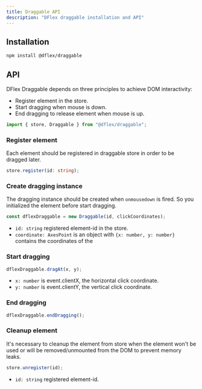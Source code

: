 ```yaml
---
title: Draggable API
description: "DFlex draggable installation and API"
---
```


## Installation

```bash
npm install @dflex/draggable
```

## API

DFlex Draggable depends on three principles to achieve DOM interactivity:

- Register element in the store.
- Start dragging when mouse is down.
- End dragging to release element when mouse is up.

```js
import { store, Draggable } from "@dflex/draggable";
```

### Register element

Each element should be registered in draggable store in order to be dragged later.

```ts
store.register(id: string);
```

### Create dragging instance

The dragging instance should be created when `onmousedown` is fired. So you
initialized the element before start dragging.

```ts
const dflexDraggable = new Draggable(id, clickCoordinates);
```

- `id: string` registered element-id in the store.
- `coordinate: AxesPoint` is an object with `{x: number, y: number}` contains the coordinates of the

### Start dragging

```ts
dflexDraggable.dragAt(x, y);
```

- `x: number` is event.clientX, the horizontal click coordinate.
- `y: number` is event.clientY, the vertical click coordinate.

### End dragging

```ts
dflexDraggable.endDragging();
```

### Cleanup element

It's necessary to cleanup the element from store when the element won't be used
or will be removed/unmounted from the DOM to prevent memory leaks.

```ts
store.unregister(id);
```

- `id: string` registered element-id.
